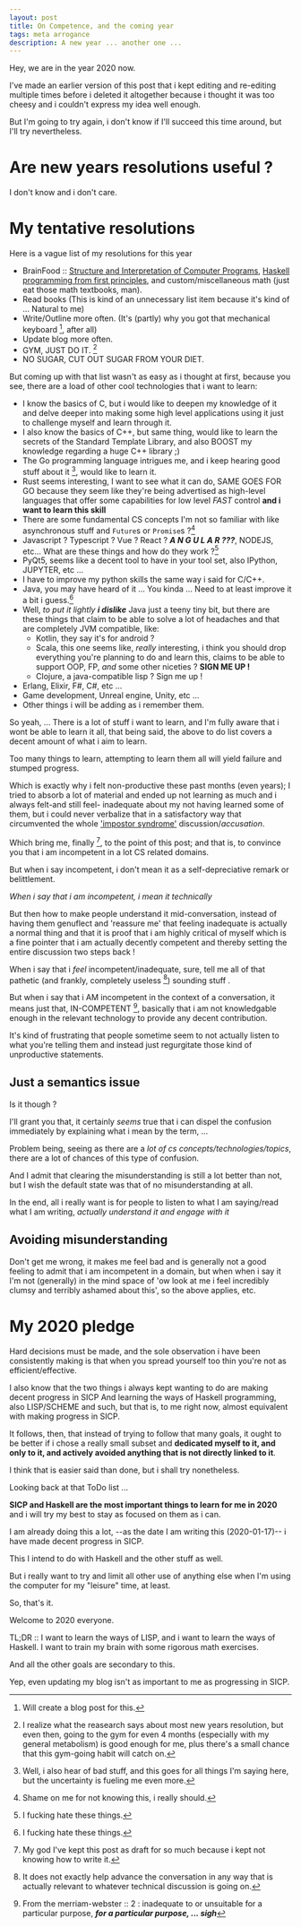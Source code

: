 ```yaml
---
layout: post
title: On Competence, and the coming year
tags: meta arrogance
description: A new year ... another one ...
---
```


Hey, we are in the year 2020 now.

I've made an earlier version of this post that i kept editing and re-editing multiple times before i deleted it altogether because i thought it was too cheesy and i couldn't express my idea well enough.

But I'm going to try again, i don't know if I'll succeed this time around, but I'll try nevertheless.

# Are new years resolutions useful ? #

I don't know and i don't care.

# My tentative resolutions #

Here is a vague list of my resolutions for this year

* BrainFood :: [Structure and Interpretation of Computer Programs](https://sarabander.github.io/sicp/), [Haskell programming from first principles](https://haskellbook.com/), and custom/miscellaneous math (just eat those math textbooks, man).
* Read books (This is kind of an unnecessary list item because it's kind of ... Natural to me)
* Write/Outline more often. (It's (partly) why you got that mechanical keyboard [^Kumara], after all)
* Update blog more often.
* GYM, JUST DO IT. [^nyr]
* NO SUGAR, CUT OUT SUGAR FROM YOUR DIET.

But coming up with that list wasn't as easy as i thought at first, because you see, there are a load of other cool technologies that i want to learn:
- I know the basics of C, but i would like to deepen my knowledge of it and delve deeper into making some high level applications using it just to challenge myself and learn through it.
- I also know the basics of C++, but same thing, would like to learn the secrets of the Standard Template Library, and also BOOST my knowledge regarding a huge C++ library ;)
- The Go programming language intrigues me, and i keep hearing good stuff about it [^GO], would like to learn it.
- Rust seems interesting, I want to see what it can do, SAME GOES FOR GO because they seem like they're being advertised as high-level languages that offer some capabilities for low level *FAST* control **and i want to learn this skill**
- There are some fundamental CS concepts I'm not so familiar with like asynchronous stuff and `Future`s or `Promise`s ?[^shame]
- Javascript ? Typescript ? Vue ? React ? ***A N G U L A R ???***, NODEJS, etc... What are these things and how do they work ?[^To-be-clear]
- PyQt5, seems like a decent tool to have in your tool set, also IPython, JUPYTER, etc ...
- I have to improve my python skills the same way i said for C/C++.
- Java, you may have heard of it ... You kinda ... Need to at least improve it a bit i guess.[^To-be-clear]
- Well, *to put it lightly* ***i dislike*** Java just a teeny tiny bit, but there are these things that claim to be able to solve a lot of headaches and that are completely JVM compatible, like:
    - Kotlin, they say it's for android ?
    - Scala, this one seems like, *really* interesting, i think you should drop everything you're planning to do and learn this, claims to be able to support OOP, FP, *and* some other niceties ? **SIGN ME UP !**
    - Clojure, a java-compatible lisp ? Sign me up !
- Erlang, Elixir, F#, C#, etc ...
- Game development, Unreal engine, Unity, etc ...
- Other things i will be adding as i remember them. 


So yeah, ... There is a lot of stuff i want to learn, and I'm fully aware that i wont be able to learn it all, that being said, the above to do list covers a decent amount of what i aim to learn.

Too many things to learn, attempting to learn them all will yield failure and stumped progress.

Which is exactly why i felt non-productive these past months (even years); I tried to absorb a lot of material and ended up not learning as much and i always felt-and still feel- inadequate about my not having learned some of them, but i could never verbalize that in a satisfactory way that circumvented the whole ['impostor syndrome'](https://en.wikipedia.org/wiki/Impostor_syndrome) discussion/*accusation*.

Which bring me, finally [^Footnote], to the point of this post; and that is, to convince you that i am incompetent in a lot CS related domains.

But when i say incompetent, i don't mean it as a self-depreciative remark or belittlement.

*When i say that i am incompetent, i mean it technically*

But then how to make people understand it mid-conversation, instead of having them genuflect and 'reassure me' that feeling inadequate is actually a normal thing and that it is proof that i am highly critical of myself which is a fine pointer that i am actually decently competent and thereby setting the entire discussion two steps back !

When i say that i *feel* incompetent/inadequate, sure, tell me all of that pathetic (and frankly, completely useless [^Confort]) sounding stuff .

But when i say that i AM incompetent in the context of a  conversation, it means just that, IN-COMPETENT [^DEFINCOMPETENT], basically that i am not knowledgable enough in the relevant technology to provide any decent contribution.

It's kind of frustrating that people sometime seem to not actually listen to what you're telling them and instead just regurgitate those kind of unproductive statements.


## Just a semantics issue ##

Is it though ?

I'll grant you that, it certainly *seems* true that i can dispel the confusion immediately by explaining what i mean by the term, ...

Problem being, seeing as there are a *lot of cs concepts/technologies/topics*, there are a lot of chances of this type of confusion.

And I admit that clearing the misunderstanding is still a lot better than not, but I wish the default state was that of no misunderstanding at all.

In the end, all i really want is for people to listen to what I am saying/read what I am writing, *actually understand it and engage with it*

## Avoiding misunderstanding ##

Don't get me wrong, it makes me feel bad and is generally not a good feeling to admit that i am incompetent in a domain, but when when i say it I'm not (generally) in the mind space of 'ow look at me i feel incredibly clumsy and terribly ashamed about this', so the above applies, etc.

# My 2020 pledge #

Hard decisions must be made, and the sole observation i have been consistently making is that when you spread yourself too thin you're not as efficient/effective.

I also know that the two things i always kept wanting to do are making decent progress in SICP And learning the ways of Haskell programming, also LISP/SCHEME and such, but that is, to me right now, almost equivalent with making progress in SICP.

It follows, then, that instead of trying to follow that many goals, it ought to be better if i chose a really small subset and **dedicated myself to it, and only to it, and actively avoided anything that is not directly linked to it**.

I think that is easier said than done, but i shall try nonetheless.

Looking back at that ToDo list ...

**SICP and Haskell are the most important things to learn for me in 2020** and i will try my best to stay as focused on them as i can.

I am already doing this a lot, --as the date I am writing this (2020-01-17)-- i have made decent progress in SICP.

This I intend to do with Haskell and the other stuff as well.

But i really want to try and limit all other use of anything else when I'm using the computer for my "leisure" time, at least.

So, that's it.

Welcome to 2020 everyone.

TL;DR :: I want to learn the ways of LISP, and i want to learn the ways of Haskell. I want to train my brain with some rigorous math exercises.

And all the other goals are secondary to this.

Yep, even updating my blog isn't as important to me as progressing in SICP.

[^GO]: Well, i also hear of bad stuff, and this goes for all things I'm saying here, but the uncertainty is fueling me even more.
[^nyr]:I realize what the reasearch says about most new years resolution, but even then, going to the gym for even 4 months (especially with my general metabolism) is good enough for me, plus there's a small chance that this gym-going habit will catch on.
[^shame]: Shame on me for not knowing this, i really should.
[^Kumara]: Will create a blog post for this.
[^Confort]: It does not exactly help advance the conversation in any way that is actually relevant to whatever technical discussion is going on.
[^Footnote]: My god I've kept this post as draft for so much because i kept not knowing how to write it.
[^To-be-clear]: I fucking hate these things.
[^DEFINCOMPETENT]:From the merriam-webster :: 2 : inadequate to or unsuitable for a particular purpose, ***for a particular purpose, ... sigh***
